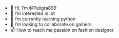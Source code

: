 - 👋 Hi, I’m @Peligra899
- 👀 I’m interested in iot
- 🌱 I’m currently learning python
- 💞️ I’m looking to collaborate on gamers
- 📫 How to reach me passion on fashion designer

<!---
Peligra899/Peligra899 is a ✨ special ✨ repository because its `README.md` (this file) appears on your GitHub profile.
You can click the Preview link to take a look at your changes.
--->
